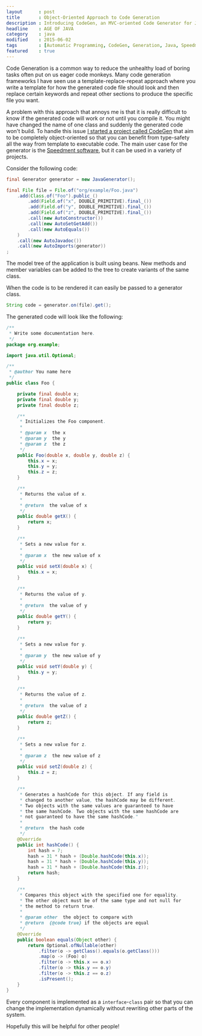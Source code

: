 ```yaml
---
layout      : post
title       : Object-Oriented Approach to Code Generation
description : Introducing CodeGen, an MVC-oriented Code Generator for Java
headline    : AGE OF JAVA
category    : java
modified    : 2015-06-02
tags        : [Automatic Programming, CodeGen, Generation, Java, Speedment]
featured    : true
---
```


Code Generation is a common way to reduce the unhealthy load of boring tasks often put on us eager code monkeys. Many code generation frameworks I have seen use a template-replace-repeat approach where you write a template for how the generated code file should look and then replace certain keywords and repeat other sections to produce the specific file you want.

A problem with this approach that annoys me is that it is really difficult to know if the generated code will work or not until you compile it. You might have changed the name of one class and suddenly the generated code won't build. To handle this issue [I started a project called CodeGen](https://github.com/Pyknic/CodeGen) that aim to be completely object-oriented so that you can benefit from type-safety all the way from template to executable code. The main user case for the generator is the [Speedment software](https://github.com/speedment/speedment), but it can be used in a variety of projects.

Consider the following code:

```java
final Generator generator = new JavaGenerator();

final File file = File.of("org/example/Foo.java")
    .add(Class.of("Foo").public_()
        .add(Field.of("x", DOUBLE_PRIMITIVE).final_())
        .add(Field.of("y", DOUBLE_PRIMITIVE).final_())
        .add(Field.of("z", DOUBLE_PRIMITIVE).final_())
        .call(new AutoConstructor())
        .call(new AutoSetGetAdd())
        .call(new AutoEquals())
    )
    .call(new AutoJavadoc())
    .call(new AutoImports(generator))
;
```

The model tree of the application is built using beans. New methods and member variables can be added to the tree to create variants of the same class.

When the code is to be rendered it can easily be passed to a generator class.

```java
String code = generator.on(file).get();
```

The generated code will look like the following:

```java
/**
 * Write some documentation here.
 */
package org.example;

import java.util.Optional;

/**
 * @author You name here
 */
public class Foo {

    private final double x;
    private final double y;
    private final double z;

    /**
     * Initializes the Foo component.
     *
     * @param x  the x
     * @param y  the y
     * @param z  the z
     */
    public Foo(double x, double y, double z) {
        this.x = x;
        this.y = y;
        this.z = z;
    }

    /**
     * Returns the value of x.
     *
     * @return  the value of x
     */
    public double getX() {
        return x;
    }

    /**
     * Sets a new value for x.
     *
     * @param x  the new value of x
     */
    public void setX(double x) {
        this.x = x;
    }

    /**
     * Returns the value of y.
     *
     * @return  the value of y
     */
    public double getY() {
        return y;
    }

    /**
     * Sets a new value for y.
     *
     * @param y  the new value of y
     */
    public void setY(double y) {
        this.y = y;
    }

    /**
     * Returns the value of z.
     *
     * @return  the value of z
     */
    public double getZ() {
        return z;
    }

    /**
     * Sets a new value for z.
     *
     * @param z  the new value of z
     */
    public void setZ(double z) {
        this.z = z;
    }

    /**
     * Generates a hashCode for this object. If any field is
     * changed to another value, the hashCode may be different.
     * Two objects with the same values are guaranteed to have
     * the same hashCode. Two objects with the same hashCode are
     * not guaranteed to have the same hashCode."
     *
     * @return  the hash code
     */
    @Override
    public int hashCode() {
        int hash = 7;
        hash = 31 * hash + (Double.hashCode(this.x));
        hash = 31 * hash + (Double.hashCode(this.y));
        hash = 31 * hash + (Double.hashCode(this.z));
        return hash;
    }

    /**
     * Compares this object with the specified one for equality.
     * The other object must be of the same type and not null for
     * the method to return true.
     *
     * @param other  the object to compare with
     * @return  {@code true} if the objects are equal
     */
    @Override
    public boolean equals(Object other) {
        return Optional.ofNullable(other)
            .filter(o -> getClass().equals(o.getClass()))
            .map(o -> (Foo) o)
            .filter(o -> this.x == o.x)
            .filter(o -> this.y == o.y)
            .filter(o -> this.z == o.z)
            .isPresent();
    }
} 
```

Every component is implemented as a `interface`-`class` pair so that you can change the implementation dynamically without rewriting other parts of the system.

Hopefully this will be helpful for other people!

